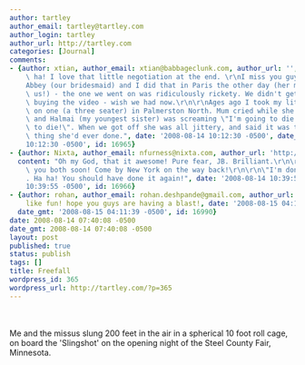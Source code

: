 ```yaml
---
author: tartley
author_email: tartley@tartley.com
author_login: tartley
author_url: http://tartley.com
categories: [Journal]
comments:
- {author: xtian, author_email: xtian@babbageclunk.com, author_url: '', content: "Ha\
    \ ha! I love that little negotiation at the end. \r\nI miss you guys!\r\n\r\n\
    Abbey (our bridesmaid) and I did that in Paris the other day (her mum shouted\
    \ us!) - the one we went on was ridiculously rickety. We didn't get sucked into\
    \ buying the video - wish we had now.\r\n\r\nAges ago I took my little sisters\
    \ on one (a three seater) in Palmerston North. Mum cried while she watched us,\
    \ and Halmai (my youngest sister) was screaming \"I'm going to die! I'm going\
    \ to die!\". When we got off she was all jittery, and said it was the coolest\
    \ thing she'd ever done.", date: '2008-08-14 10:12:30 -0500', date_gmt: '2008-08-14
    10:12:30 -0500', id: 16965}
- {author: Nixta, author_email: nfurness@nixta.com, author_url: 'http://nixtarolls.nixta.com',
  content: "Oh my God, that it awesome! Pure fear, JB. Brilliant.\r\n\r\nHope to see\
    \ you both soon! Come by New York on the way back!\r\n\r\n\"I'm done, thank you\"\
    . Ha ha! You should have done it again!", date: '2008-08-14 10:39:55 -0500', date_gmt: '2008-08-14
    10:39:55 -0500', id: 16966}
- {author: rohan, author_email: rohan.deshpande@gmail.com, author_url: '', content: looks
    like fun! hope you guys are having a blast!, date: '2008-08-15 04:11:39 -0500',
  date_gmt: '2008-08-15 04:11:39 -0500', id: 16990}
date: 2008-08-14 07:40:08 -0500
date_gmt: 2008-08-14 07:40:08 -0500
layout: post
published: true
status: publish
tags: []
title: Freefall
wordpress_id: 365
wordpress_url: http://tartley.com/?p=365
---
```


\
\
Me and the missus slung 200 feet in the air in a spherical 10 foot roll
cage, on board the 'Slingshot' on the opening night of the Steel County
Fair, Minnesota.
